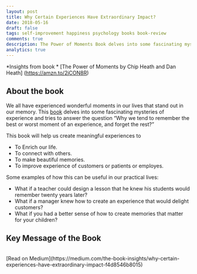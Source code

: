 ```yaml
---
layout: post
title: Why Certain Experiences Have Extraordinary Impact?
date: 2018-05-16
draft: false
tags: self-improvement happiness psychology books book-review
comments: true
description: The Power of Moments Book delves into some fascinating mysteries of experience and tries to answer the question Why we tend to remember the best or worst moment of an experience, and forget the rest?
analytics: true
---
```

*Insights from book * [The Power of Moments by Chip Heath and Dan Heath] (https://amzn.to/2jCON8R)

## About the book
We all have experienced wonderful moments in our lives that stand out in our memory. This [book](https://amzn.to/2jCON8R) delves into some fascinating mysteries of experience and tries to answer the question “Why we tend to remember the best or worst moment of an experience, and forget the rest?”

This book will help us create meaningful experiences to

* To Enrich our life.
* To connect with others.
* To make beautiful memories.
* To improve experience of customers or patients or employes.

Some examples of how this can be useful in our practical lives:

* What if a teacher could design a lesson that he knew his students would remember twenty years later?
* What if a manager knew how to create an experience that would delight customers?
* What if you had a better sense of how to create memories that matter for your children?

## Key Message of the Book

<br>
[Read on Medium](https://medium.com/the-book-insights/why-certain-experiences-have-extraordinary-impact-f4d8546b8015)
